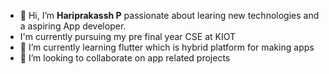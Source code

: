 - 👋 Hi, I’m ****Hariprakassh P**** passionate about learing new technologies and a aspiring App developer.
-   I'm currently pursuing my  pre final year CSE at KIOT
- 🌱 I’m currently learning flutter which is hybrid platform for making apps
- 💞️ I’m looking to collaborate on app related projects

